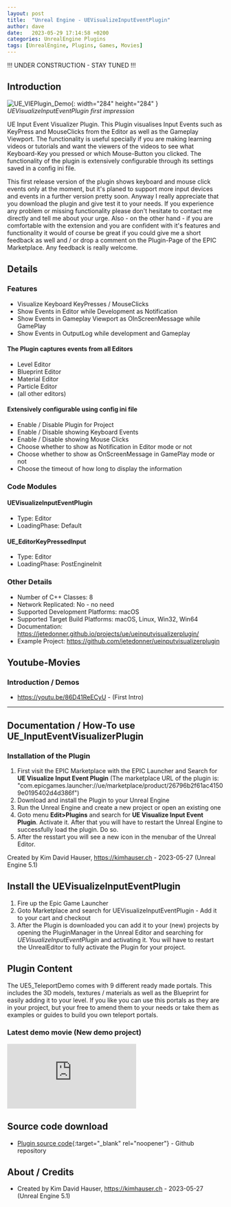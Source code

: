 ```yaml
---
layout: post
title:  "Unreal Engine - UEVisualizeInputEventPlugin"
author: dave
date:   2023-05-29 17:14:58 +0200
categories: UnrealEngine Plugins
tags: [UnrealEngine, Plugins, Games, Movies]
---
```


!!! UNDER CONSTRUCTION - STAY TUNED !!!

## Introduction
![UE\_VIEPlugin\_Demo](../../assets/img/projects/uevisualizeinputeventplugin/UE_EKP_Screen-Featured-894x488-2023-05-28.png){: width="284" height="284" }
_UEVisualizeInputEventPlugin first impression_

UE Input Event Visualizer Plugin. This Plugin visualises Input Events such as KeyPress and MouseClicks from the Editor as well as the Gameplay Viewport. The functionality is useful specially if you are making learning videos or tutorials and want the viewers of the videos to see what Keyboard-Key you pressed or which Mouse-Button you clicked. The functionality of the plugin is extensively configurable through its settings saved in a config ini file.

This first release version of the plugin shows keyboard and mouse click events only at the moment, but it's planed to support more input devices and events in a further version pretty soon. Anyway I really appreciate that you download the plugin and give test it to your needs. If you experience any problem or missing functionality please don't hesitate to contact me directly and tell me about your urge. Also - on the other hand - if you are comfortable with the extension and you are confident with it's features and functionality it would of course be great if you could give me a short feedback as well and / or drop a comment on the Plugin-Page of the EPIC Marketplace. Any feedback is really welcome.

## Details

### Features
- Visualize Keyboard KeyPresses / MouseClicks
- Show Events in Editor while Development as Notification
- Show Events in Gameplay Viewport as OInScreenMessage while GamePlay
- Show Events in OutputLog while development and Gameplay

#### The Plugin captures events from all Editors
- Level Editor
- Blueprint Editor
- Material Editor
- Particle Editor
- (all other editors)

#### Extensively configurable using config ini file
- Enable / Disable Plugin for Project
- Enable / Disable showing Keyboard Events
- Enable / Disable showing Mouse Clicks
- Choose whether to show as Notification in Editor mode or not
- Choose whether to show as OnScreenMessage in GamePlay mode or not
- Choose the timeout of how long to display the information

### Code Modules

#### UEVisualizeInputEventPlugin
- Type: Editor
- LoadingPhase: Default

#### UE_EditorKeyPressedInput
- Type: Editor
- LoadingPhase: PostEngineInit

### Other Details
- Number of C++ Classes: 8
- Network Replicated: No - no need
- Supported Development Platforms: macOS
- Supported Target Build Platforms: macOS, Linux, Win32, Win64
- Documentation: https://jetedonner.github.io/projects/ue/ueinputvisualizerplugin/
- Example Project: https://github.com/jetedonner/ueinputvisualizerplugin

## Youtube-Movies

### Introduction / Demos
- <https://youtu.be/86D41ReECyU> - (First Intro)

---

## Documentation / How-To use UE_InputEventVisualizerPlugin
### Installation of the Plugin
1. First visit the EPIC Marketplace with the EPIC Launcher and Search for **UE Visualize Input Event Plugin** (The marketplace URL of the plugin is: "com.epicgames.launcher://ue/marketplace/product/26796b2f61ac41509e0195402d4d386f")
2. Download and install the Plugin to your Unreal Engine
3. Run the Unreal Engine and create a new project or open an existing one
4. Goto menu **Edit>Plugins** and search for **UE Visualize Input Event Plugin**. Activate it. After that you will have to restart the Unreal Engine to successfully load the plugin. Do so.
5. After the resstart you will see a new icon in the menubar of the Unreal Editor.




Created by Kim David Hauser, https://kimhauser.ch - 2023-05-27 (Unreal Engine 5.1)


## Install the UEVisualizeInputEventPlugin
1. Fire up the Epic Game Launcher
2. Goto Marketplace and search for UEVisualizeInputEventPlugin - Add it to your cart and checkout
3. After the Plugin is downloaded you can add it to your (new) projects by opening the PluginManager in the Unreal Editor and searching for *UEVisualizeInputEventPlugin* and activating it. You will have to restart the UnrealEditor to fully activate the Plugin for your project.

## Plugin Content
The UE5_TeleportDemo comes with 9 different ready made portals. This includes the 3D models, textures / materials as well as the Blueprint for easily adding it to your level. If you like you can use this portals as they are in your project, but your free to amend them to your needs or take them as examples or guides to build you own teleport portals.


### Latest demo movie (New demo project)
<div class="container-responsive-iframe">
  <iframe class="responsive-iframe" src="https://www.youtube.com/embed/M2Sblqx3VVE" title="YouTube video player" frameborder="0" allow="accelerometer; autoplay; clipboard-write; encrypted-media; gyroscope; picture-in-picture" allowfullscreen></iframe>
</div>

## Source code download
- [Plugin source code](https://github.com/jetedonner/PlayerStartPlugin){:target="_blank" rel="noopener"} - Github repository

## About / Credits
- Created by Kim David Hauser, https://kimhauser.ch - 2023-05-27 (Unreal Engine 5.1)
	